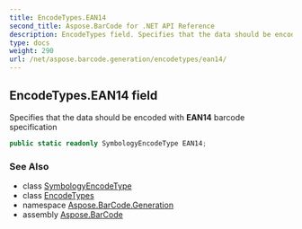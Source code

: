 ```yaml
---
title: EncodeTypes.EAN14
second_title: Aspose.BarCode for .NET API Reference
description: EncodeTypes field. Specifies that the data should be encoded with EAN14 barcode specification
type: docs
weight: 290
url: /net/aspose.barcode.generation/encodetypes/ean14/
---
```

## EncodeTypes.EAN14 field

Specifies that the data should be encoded with **EAN14** barcode specification

```csharp
public static readonly SymbologyEncodeType EAN14;
```

### See Also

* class [SymbologyEncodeType](../../symbologyencodetype/)
* class [EncodeTypes](../)
* namespace [Aspose.BarCode.Generation](../../encodetypes/)
* assembly [Aspose.BarCode](../../../)


